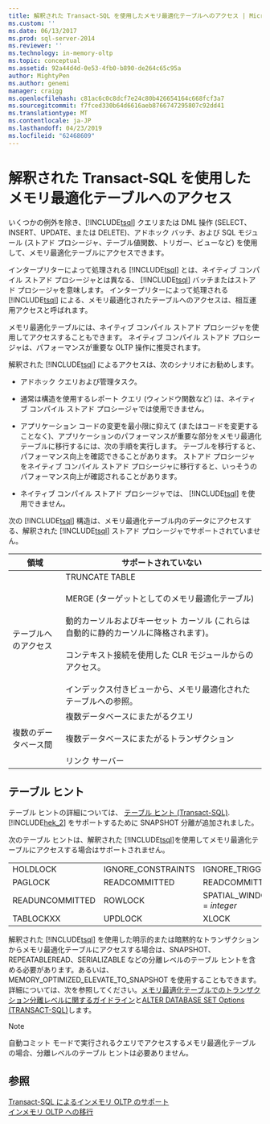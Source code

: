 ```yaml
---
title: 解釈された Transact-SQL を使用したメモリ最適化テーブルへのアクセス | Microsoft Docs
ms.custom: ''
ms.date: 06/13/2017
ms.prod: sql-server-2014
ms.reviewer: ''
ms.technology: in-memory-oltp
ms.topic: conceptual
ms.assetid: 92a44d4d-0e53-4fb0-b890-de264c65c95a
author: MightyPen
ms.author: genemi
manager: craigg
ms.openlocfilehash: c81ac6c0c8dcf7e24c80b426654164c668fcf3a7
ms.sourcegitcommit: f7fced330b64d6616aeb8766747295807c92dd41
ms.translationtype: MT
ms.contentlocale: ja-JP
ms.lasthandoff: 04/23/2019
ms.locfileid: "62468609"
---
```

# <a name="accessing-memory-optimized-tables-using-interpreted-transact-sql"></a>解釈された Transact-SQL を使用したメモリ最適化テーブルへのアクセス
  いくつかの例外を除き、[!INCLUDE[tsql](../../includes/tsql-md.md)] クエリまたは DML 操作 (SELECT、INSERT、UPDATE、または DELETE)、アドホック バッチ、および SQL モジュール (ストアド プロシージャ、テーブル値関数、トリガー、ビューなど) を使用して、メモリ最適化テーブルにアクセスできます。  
  
 インタープリターによって処理される [!INCLUDE[tsql](../../includes/tsql-md.md)] とは、ネイティブ コンパイル ストアド プロシージャとは異なる、 [!INCLUDE[tsql](../../includes/tsql-md.md)] バッチまたはストアド プロシージャを意味します。 インタープリターによって処理される [!INCLUDE[tsql](../../includes/tsql-md.md)] による、メモリ最適化されたテーブルへのアクセスは、相互運用アクセスと呼ばれます。  
  
 メモリ最適化テーブルには、ネイティブ コンパイル ストアド プロシージャを使用してアクセスすることもできます。 ネイティブ コンパイル ストアド プロシージャは、パフォーマンスが重要な OLTP 操作に推奨されます。  
  
 解釈された [!INCLUDE[tsql](../../includes/tsql-md.md)] によるアクセスは、次のシナリオにお勧めします。  
  
-   アドホック クエリおよび管理タスク。  
  
-   通常は構造を使用するレポート クエリ (ウィンドウ関数など) は、ネイティブ コンパイル ストアド プロシージャでは使用できません。  
  
-   アプリケーション コードの変更を最小限に抑えて (またはコードを変更することなく)、アプリケーションのパフォーマンスが重要な部分をメモリ最適化テーブルに移行するには、次の手順を実行します。 テーブルを移行すると、パフォーマンス向上を確認できることがあります。 ストアド プロシージャをネイティブ コンパイル ストアド プロシージャに移行すると、いっそうのパフォーマンス向上が確認されることがあります。  
  
-   ネイティブ コンパイル ストアド プロシージャでは、 [!INCLUDE[tsql](../../includes/tsql-md.md)] を使用できません。  
  
 次の [!INCLUDE[tsql](../../includes/tsql-md.md)] 構造は、メモリ最適化テーブル内のデータにアクセスする、解釈された [!INCLUDE[tsql](../../includes/tsql-md.md)] ストアド プロシージャでサポートされていません。  
  
|領域|サポートされていない|  
|----------|-----------------|  
|テーブルへのアクセス|TRUNCATE TABLE<br /><br /> MERGE (ターゲットとしてのメモリ最適化テーブル)<br /><br /> 動的カーソルおよびキーセット カーソル (これらは自動的に静的カーソルに降格されます)。<br /><br /> コンテキスト接続を使用した CLR モジュールからのアクセス。<br /><br /> インデックス付きビューから、メモリ最適化されたテーブルへの参照。|  
|複数のデータベース間|複数データベースにまたがるクエリ<br /><br /> 複数データベースにまたがるトランザクション<br /><br /> リンク サーバー|  
  
## <a name="table-hints"></a>テーブル ヒント  
 テーブル ヒントの詳細については、 [テーブル ヒント &#40;Transact-SQL&#41;](/sql/t-sql/queries/hints-transact-sql-table). [!INCLUDE[hek_2](../../includes/hek-2-md.md)] をサポートするために SNAPSHOT 分離が追加されました。  
  
 次のテーブル ヒントは、解釈された [!INCLUDE[tsql](../../includes/tsql-md.md)]を使用してメモリ最適化テーブルにアクセスする場合はサポートされません。  
  
|||||  
|-|-|-|-|  
|HOLDLOCK|IGNORE_CONSTRAINTS|IGNORE_TRIGGERS|NOWAIT|  
|PAGLOCK|READCOMMITTED|READCOMMITTEDLOCK|READPAST|  
|READUNCOMMITTED|ROWLOCK|SPATIAL_WINDOW_MAX_CELLS = *integer*|TABLOCK|  
|TABLOCKXX|UPDLOCK|XLOCK||  
  
 解釈された [!INCLUDE[tsql](../../includes/tsql-md.md)] を使用した明示的または暗黙的なトランザクションからメモリ最適化テーブルにアクセスする場合は、SNAPSHOT、REPEATABLEREAD、SERIALIZABLE などの分離レベルのテーブル ヒントを含める必要があります。あるいは、MEMORY_OPTIMIZED_ELEVATE_TO_SNAPSHOT を使用することもできます。 詳細については、次を参照してください。[メモリ最適化テーブルでのトランザクション分離レベルに関するガイドライン](memory-optimized-tables.md)と[ALTER DATABASE SET Options &#40;TRANSACT-SQL&#41;](/sql/t-sql/statements/alter-database-transact-sql-set-options)します。  
  
> [!NOTE]  
>  自動コミット モードで実行されるクエリでアクセスするメモリ最適化テーブルの場合、分離レベルのテーブル ヒントは必要ありません。  
  
## <a name="see-also"></a>参照  
 [Transact-SQL によるインメモリ OLTP のサポート](transact-sql-support-for-in-memory-oltp.md)   
 [インメモリ OLTP への移行](migrating-to-in-memory-oltp.md)  
  
  
